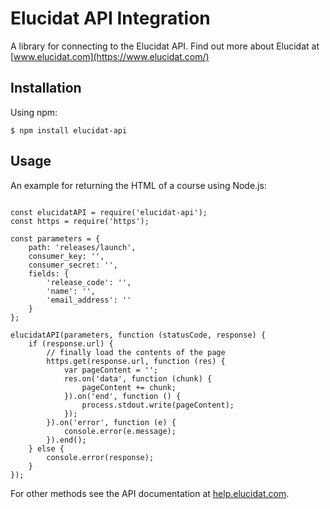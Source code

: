 # Elucidat API Integration

A library for connecting to the Elucidat API.
Find out more about Elucidat at [www.elucidat.com](https://www.elucidat.com/)

## Installation
Using npm:
```
$ npm install elucidat-api 
```

## Usage
An example for returning the HTML of a course using Node.js:
```

const elucidatAPI = require('elucidat-api');
const https = require('https');

const parameters = {
    path: 'releases/launch',
    consumer_key: '',
    consumer_secret: '',
    fields: {
        'release_code': '',
        'name': '',
        'email_address': ''
    }
};

elucidatAPI(parameters, function (statusCode, response) {
    if (response.url) {
        // finally load the contents of the page
        https.get(response.url, function (res) {
            var pageContent = '';
            res.on('data', function (chunk) {
                pageContent += chunk;
            }).on('end', function () {
                process.stdout.write(pageContent);
            });
        }).on('error', function (e) {
            console.error(e.message);
        }).end();
    } else {
        console.error(response);
    }
});
```
For other methods see the API documentation at [help.elucidat.com](https://help.elucidat.com/).
